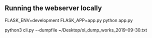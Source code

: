 
## Running the webserver locally


FLASK_ENV=development FLASK_APP=app.py python app.py



python3 cli.py --dumpfile ~/Desktop/ol_dump_works_2019-09-30.txt
